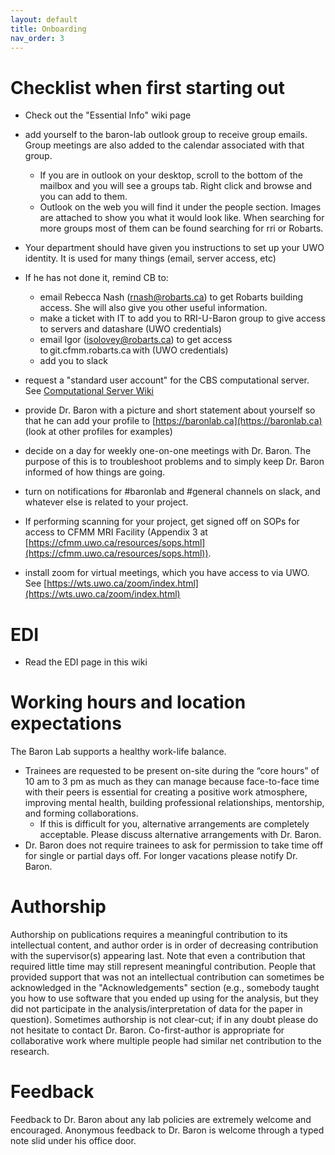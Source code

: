 ```yaml
---
layout: default
title: Onboarding
nav_order: 3
---
```


# Checklist when first starting out 

- Check out the "Essential Info" wiki page 

- add yourself to the baron-lab outlook group to receive group emails. Group meetings are also added to the calendar associated with that group.
    - If you are in outlook on your desktop, scroll to the bottom of the mailbox and you will see a groups tab. Right click and browse and you can add to them.
    - Outlook on the web you will find it under the people section. Images are attached to show you what it would look like. When searching for more groups most of them can be found searching for rri or Robarts.

- Your department should have given you instructions to set up your UWO identity. It is used for many things (email, server access, etc)

- If he has not done it, remind CB to: 
    - email Rebecca Nash (rnash@robarts.ca) to get Robarts building access. She will also give you other useful information.
    - make a ticket with IT to add you to RRI-U-Baron group to give access to servers and datashare (UWO credentials)
    - email Igor (isolovey@robarts.ca) to get access to git.cfmm.robarts.ca with (UWO credentials)
    - add you to slack 

- request a "standard user account" for the CBS computational server. See [Computational Server Wiki](https://osf.io/k89fh/wiki/Computational%20Core%20Server/?view_only=8281493cc75d429285735c98c1267261)

- provide Dr. Baron with a picture and short statement about yourself so that he can add your profile to [https://baronlab.ca](https://baronlab.ca) (look at other profiles for examples)

- decide on a day for weekly one-on-one meetings with Dr. Baron. The purpose of this is to troubleshoot problems and to simply keep Dr. Baron informed of how things are going.

- turn on notifications for #baronlab and #general channels on slack, and whatever else is related to your project.

- If performing scanning for your project, get signed off on SOPs for access to CFMM MRI Facility (Appendix 3 at [https://cfmm.uwo.ca/resources/sops.html](https://cfmm.uwo.ca/resources/sops.html)).  

- install zoom for virtual meetings, which you have access to via UWO. See [https://wts.uwo.ca/zoom/index.html](https://wts.uwo.ca/zoom/index.html) 

# EDI
- Read the EDI page in this wiki

# Working hours and location expectations
The Baron Lab supports a healthy work-life balance. 
- Trainees are requested to be present on-site during the “core hours” of 10 am to 3 pm as much as they can manage because face-to-face time with their peers is essential for creating a positive work atmosphere, improving mental health, building professional relationships, mentorship, and forming collaborations. 
    - If this is difficult for you, alternative arrangements are completely acceptable. Please discuss alternative arrangements with Dr. Baron. 
- Dr. Baron does not require trainees to ask for permission to take time off for single or partial days off. For longer vacations please notify Dr. Baron. 

# Authorship
Authorship on publications requires a meaningful contribution to its intellectual content, and author order is in order of decreasing contribution with the supervisor(s) appearing last. Note that even a contribution that required little time may still represent meaningful contribution. People that provided support that was not an intellectual contribution can sometimes be acknowledged in the "Acknowledgements" section (e.g., somebody taught you how to use software that you ended up using for the analysis, but they did not participate in the analysis/interpretation of data for the paper in question). Sometimes authorship is not clear-cut; if in any doubt please do not hesitate to contact Dr. Baron. Co-first-author is appropriate for collaborative work where multiple people had similar net contribution to the research.

# Feedback
Feedback to Dr. Baron about any lab policies are extremely welcome and encouraged. Anonymous feedback to Dr. Baron is welcome through a typed note slid under his office door. 
